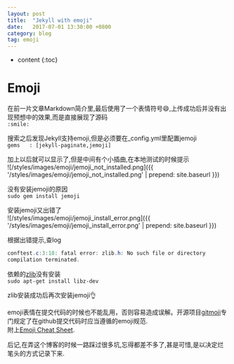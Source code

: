 ```yaml
---
layout: post
title:  "Jekyll with emoji"
date:   2017-07-01 13:30:00 +0800
category: blog
tag: emoji
---
```


* content
{:toc}


# Emoji
在前一片文章Markdown简介里,最后使用了一个表情符号:smile:,上传成功后并没有出现预想中的效果,而是直接展现了源码  
`:smile:`  

搜索之后发现Jekyll支持emoji,但是必须要在_config.yml里配置jemoji  
`gems	: [jekyll-paginate,jemoji]`  

加上以后就可以显示了,但是中间有个小插曲,在本地测试的时候提示  
![/styles/images/emoji/jemoji_not_installed.png]({{ '/styles/images/emoji/jemoji_not_installed.png' | prepend: site.baseurl  }})  

没有安装jemoji的原因  
`sudo gem install jemoji`  

安装jemoji又出错了  
![/styles/images/emoji/jemoji_install_error.png]({{ '/styles/images/emoji/jemoji_install_error.png' | prepend: site.baseurl  }})  

根据出错提示,查log  
```java
conftest.c:3:18: fatal error: zlib.h: No such file or directory
compilation terminated.
```
依赖的[zlib](http://www.zlib.net/)没有安装  
`sudo apt-get install libz-dev`

zlib安装成功后再次安装jemoji:ok_hand:  

emoji表情在提交代码的时候也不能乱用，否则容易造成误解。开源项目[gitmoji](https://gitmoji.carloscuesta.me/)专门规定了在github提交代码时应当遵循的emoji规范.  
附上[Emoji Cheat Sheet](https://www.webpagefx.com/tools/emoji-cheat-sheet/).

后记,在弄这个博客的时候一路踩过很多坑,忘得都差不多了,甚是可惜,是以决定烂笔头的方式记录下来.
